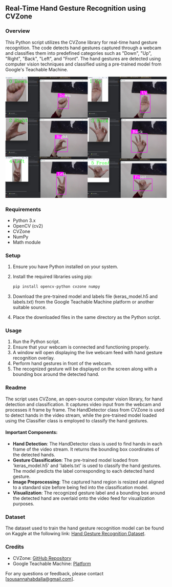 ## Real-Time Hand Gesture Recognition using CVZone

### Overview

This Python script utilizes the CVZone library for real-time hand gesture recognition. The code detects hand gestures captured through a webcam and classifies them into predefined categories such as "Down", "Up", "Right", "Back", "Left", and "Front". The hand gestures are detected using computer vision techniques and classified using a pre-trained model from Google's Teachable Machine. 

![Real Time Detection](real-time-detection(cvzone).jpg)

### Requirements

- Python 3.x
- OpenCV (cv2)
- CVZone
- NumPy
- Math module

### Setup

1. Ensure you have Python installed on your system.
2. Install the required libraries using pip:

   ```bash
   pip install opencv-python cvzone numpy
   ```

3. Download the pre-trained model and labels file (keras_model.h5 and labels.txt) from the Google Teachable Machine platform or another suitable source.
4. Place the downloaded files in the same directory as the Python script.

### Usage

1. Run the Python script.
2. Ensure that your webcam is connected and functioning properly.
3. A window will open displaying the live webcam feed with hand gesture recognition overlay.
4. Perform hand gestures in front of the webcam.
5. The recognized gesture will be displayed on the screen along with a bounding box around the detected hand.

### Readme

The script uses CVZone, an open-source computer vision library, for hand detection and classification. It captures video input from the webcam and processes it frame by frame. The HandDetector class from CVZone is used to detect hands in the video stream, while the pre-trained model loaded using the Classifier class is employed to classify the hand gestures.

#### Important Components:

- **Hand Detection**: The HandDetector class is used to find hands in each frame of the video stream. It returns the bounding box coordinates of the detected hands.
- **Gesture Classification**: The pre-trained model loaded from 'keras_model.h5' and 'labels.txt' is used to classify the hand gestures. The model predicts the label corresponding to each detected hand gesture.
- **Image Preprocessing**: The captured hand region is resized and aligned to a standard size before being fed into the classification model.
- **Visualization**: The recognized gesture label and a bounding box around the detected hand are overlaid onto the video feed for visualization purposes.

### Dataset

The dataset used to train the hand gesture recognition model can be found on Kaggle at the following link: [Hand Gesture Recognition Dataset](https://www.kaggle.com/datasets/grassknoted/asl-alphabet).

### Credits

- CVZone: [GitHub Repository](https://github.com/cvzone/cvzone)
- Google Teachable Machine: [Platform](https://teachablemachine.withgoogle.com/)

For any questions or feedback, please contact [sousannahabdalla@gmail.com].

